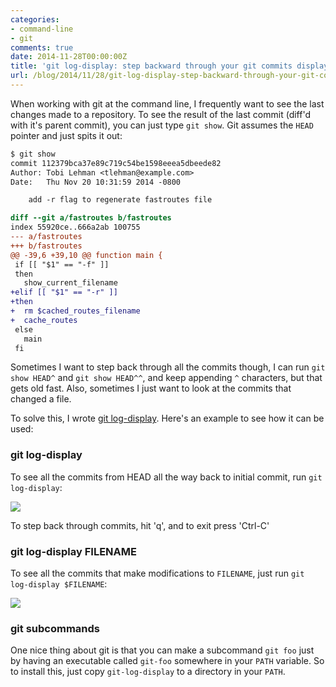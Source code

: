 ```yaml
---
categories:
- command-line
- git
comments: true
date: 2014-11-28T00:00:00Z
title: 'git log-display: step backward through your git commits displaying diffs'
url: /blog/2014/11/28/git-log-display-step-backward-through-your-git-commits-displaying-diffs/
---
```


When working with git at the command line, I frequently want to see the last changes made to a repository. To see the result of the last commit (diff'd with it's parent commit), you can just type `git show`. Git assumes the `HEAD` pointer and just spits it out:

``` diff
$ git show
commit 112379bca37e89c719c54be1598eeea5dbeede82
Author: Tobi Lehman <tlehman@example.com>
Date:   Thu Nov 20 10:31:59 2014 -0800

    add -r flag to regenerate fastroutes file

diff --git a/fastroutes b/fastroutes
index 55920ce..666a2ab 100755
--- a/fastroutes
+++ b/fastroutes
@@ -39,6 +39,10 @@ function main {
 if [[ "$1" == "-f" ]]
 then
   show_current_filename
+elif [[ "$1" == "-r" ]]
+then
+  rm $cached_routes_filename
+  cache_routes
 else
   main
 fi
```

Sometimes I want to step back through all the commits though, I can run `git show HEAD^` and `git show HEAD^^`, and keep appending `^` characters, but that gets old fast. Also, sometimes I just want to look at the commits that changed a file.

To solve this, I wrote [git log-display](https://github.com/tlehman/bin/blob/master/git-log-display). Here's an example to see how it can be used:

### git log-display

To see all the commits from HEAD all the way back to initial commit, run `git log-display`:

<img src="/images/blogimg/git-log-display.gif">

To step back through commits, hit 'q', and to exit press 'Ctrl-C'

### git log-display FILENAME

To see all the commits that make modifications to `FILENAME`, just run `git log-display $FILENAME`:

<img src="/images/blogimg/git-log-display-filename.gif">

### git subcommands

One nice thing about git is that you can make a subcommand `git foo` just by having an executable called `git-foo` somewhere in your `PATH` variable. So to install this, just copy `git-log-display` to a directory in your `PATH`. 



